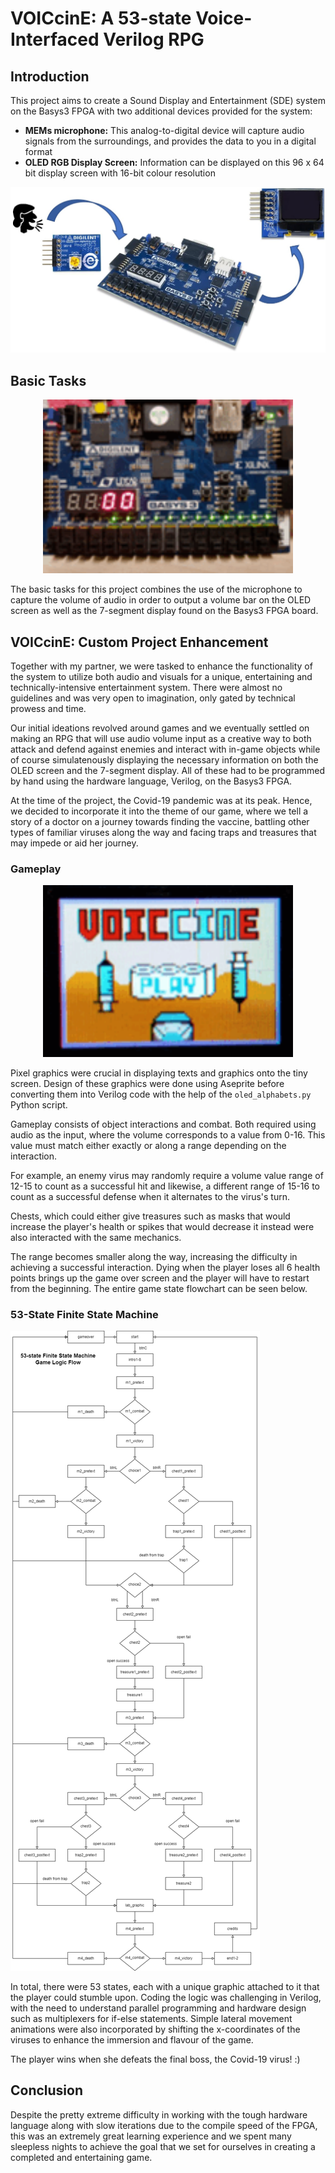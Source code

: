 # VOICcinE: A 53-state Voice-Interfaced Verilog RPG

## Introduction
This project aims to create a Sound Display and Entertainment (SDE) system on the Basys3 FPGA with two additional devices provided for the system: 
* **MEMs microphone:** This analog-to-digital device will capture audio signals from the surroundings, and provides the data to you in a digital format
* **OLED RGB Display Screen:** Information can be displayed on this 96 x 64 bit display screen with 16-bit colour resolution

![The Basys3 FPGA](assets/basys3.jpg "The Basys3 FPGA")

## Basic Tasks
<p align="middle">
  <img src="assets/demo.gif" width="400" />
</p>

The basic tasks for this project combines the use of the microphone to capture the volume of audio in order to output a volume bar on the OLED screen as well as the 7-segment display found on the Basys3 FPGA board. 

## VOICcinE: Custom Project Enhancement
Together with my partner, we were tasked to enhance the functionality of the system to utilize both audio and visuals for a unique, entertaining and technically-intensive entertainment system. There were almost no guidelines and was very open to imagination, only gated by technical prowess and time. 

Our initial ideations revolved around games and we eventually settled on making an RPG that will use audio volume input as a creative way to both attack and defend against enemies and interact with in-game objects while of course simulatenously displaying the necessary information on both the OLED screen and the 7-segment display. All of these had to be programmed by hand using the hardware language, Verilog, on the Basys3 FPGA. 

At the time of the project, the Covid-19 pandemic was at its peak. Hence, we decided to incorporate it into the theme of our game, where we tell a story of a doctor on a journey towards finding the vaccine, battling other types of familiar viruses along the way and facing traps and treasures that may impede or aid her journey. 

### Gameplay
<p align="middle">
  <img src="assets/demogame.gif" width="400" />
</p>

Pixel graphics were crucial in displaying texts and graphics onto the tiny screen. Design of these graphics were done using Aseprite before converting them into Verilog code with the help of the `oled_alphabets.py` Python script. 

Gameplay consists of object interactions and combat. Both required using audio as the input, where the volume corresponds to a value from 0-16. This value must match either exactly or along a range depending on the interaction. 

For example, an enemy virus may randomly require a volume value range of 12-15 to count as a successful hit and likewise, a different range of 15-16 to count as a successful defense when it alternates to the virus's turn. 

Chests, which could either give treasures such as masks that would increase the player's health or spikes that would decrease it instead were also interacted with the same mechanics. 

The range becomes smaller along the way, increasing the difficulty in achieving a successful interaction. Dying when the player loses all 6 health points brings up the game over screen and the player will have to restart from the beginning. The entire game state flowchart can be seen below. 

### 53-State Finite State Machine
![53-State Finite State Machine](assets/finite-state-machine-export.png "53-State Finite State Machine")

In total, there were 53 states, each with a unique graphic attached to it that the player could stumble upon. Coding the logic was challenging in Verilog, with the need to understand parallel programming and hardware design such as multiplexers for if-else statements. Simple lateral movement animations were also incorporated by shifting the x-coordinates of the viruses to enhance the immersion and flavour of the game. 

The player wins when she defeats the final boss, the Covid-19 virus! :)

## Conclusion
Despite the pretty extreme difficulty in working with the tough hardware language along with slow iterations due to the compile speed of the FPGA, this was an extremely great learning experience and we spent many sleepless nights to achieve the goal that we set for ourselves in creating a completed and entertaining game. 